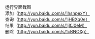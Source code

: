 运行界面截图</br>
添加（http://yun.baidu.com/s/1hsnpexY）</br>
查询（http://yun.baidu.com/s/1jHBXq0e）</br>
结果（http://yun.baidu.com/s/1jIfJ0eM）</br>
删除（http://yun.baidu.com/s/1cBNOXg）</br>

